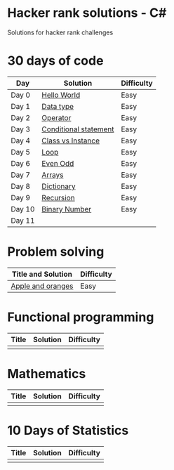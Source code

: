 # Hacker rank solutions - C#
Solutions for hacker rank challenges

# 30 days of code
Day | Solution | Difficulty |
|-----| -------- | ---------- |
|Day 0| [Hello World](https://github.com/frozenprakash/hacker-rank-solutions/blob/master/hacker-rank-solutions/ThirtyDaysOfCode/Day00_HelloWorld.cs) | Easy |
|Day 1| [Data type](https://github.com/frozenprakash/hacker-rank-solutions/blob/master/hacker-rank-solutions/ThirtyDaysOfCode/Day01_DataTypes.cs) | Easy |
|Day 2| [Operator](https://github.com/frozenprakash/hacker-rank-solutions/blob/master/hacker-rank-solutions/ThirtyDaysOfCode/Day02_Operators.cs) | Easy |
|Day 3| [Conditional statement](https://github.com/frozenprakash/hacker-rank-solutions/blob/master/hacker-rank-solutions/ThirtyDaysOfCode/Day03_ConditionalStatement.cs) | Easy |
|Day 4| [Class vs Instance](https://github.com/frozenprakash/hacker-rank-solutions/blob/master/hacker-rank-solutions/ThirtyDaysOfCode/Day04_ClassVsInstance.cs) | Easy |
|Day 5| [Loop](https://github.com/frozenprakash/hacker-rank-solutions/blob/master/hacker-rank-solutions/ThirtyDaysOfCode/Day05_Loops.cs) | Easy |
|Day 6| [Even Odd](https://github.com/frozenprakash/hacker-rank-solutions/blob/master/hacker-rank-solutions/ThirtyDaysOfCode/Day06_EvenOdd.cs) | Easy |
|Day 7| [Arrays](https://github.com/frozenprakash/hacker-rank-solutions/blob/master/hacker-rank-solutions/ThirtyDaysOfCode/Day07_Arrays.cs) | Easy |
|Day 8| [Dictionary](https://github.com/frozenprakash/hacker-rank-solutions/blob/master/hacker-rank-solutions/ThirtyDaysOfCode/Day08_Dictionary.cs) | Easy |
|Day 9| [Recursion](https://github.com/frozenprakash/hacker-rank-solutions/blob/master/hacker-rank-solutions/ThirtyDaysOfCode/Day09_Recursion.cs) | Easy |
|Day 10| [Binary Number](https://github.com/frozenprakash/hacker-rank-solutions/blob/master/hacker-rank-solutions/ThirtyDaysOfCode/Day10_BinaryNumbers.cs) | Easy |
|Day 11| | |

# Problem solving

Title and Solution | Difficulty |
| ------------------ | ---------- |
|[Apple and oranges](https://www.hackerrank.com/challenges/apple-and-orange/problem) | Easy |

# Functional programming

Title | Solution | Difficulty |
|-----| -------- | ---------- |
| | | |

# Mathematics

Title | Solution | Difficulty |
|-----| -------- | ---------- |
| | | |

# 10 Days of Statistics

Title | Solution | Difficulty |
|-----| -------- | ---------- |
| | | |

